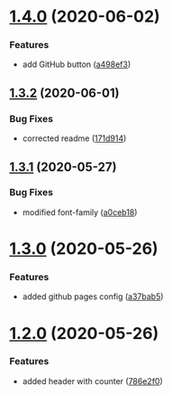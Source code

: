 # [1.4.0](https://github.com/lewisjfoster/bouncing-balls/compare/v1.3.2...v1.4.0) (2020-06-02)


### Features

* add GitHub button ([a498ef3](https://github.com/lewisjfoster/bouncing-balls/commit/a498ef37747436f8ba80f715245c7610e28b44e9))



## [1.3.2](https://github.com/lewisjfoster/bouncing-balls/compare/v1.3.1...v1.3.2) (2020-06-01)


### Bug Fixes

* corrected readme ([171d914](https://github.com/lewisjfoster/bouncing-balls/commit/171d91464825b048c657eb823210500025ae7e1c))



## [1.3.1](https://github.com/lewisjfoster/bouncing-balls/compare/v1.3.0...v1.3.1) (2020-05-27)


### Bug Fixes

* modified font-family ([a0ceb18](https://github.com/lewisjfoster/bouncing-balls/commit/a0ceb189279001e04ab6cd3d4ee8def1f1144fac))



# [1.3.0](https://github.com/lewisjfoster/bouncing-balls/compare/v1.2.0...v1.3.0) (2020-05-26)


### Features

* added github pages config ([a37bab5](https://github.com/lewisjfoster/bouncing-balls/commit/a37bab5c7928628ffa8ce7ad9fdc5b15f1a73be3))



# [1.2.0](https://github.com/lewisjfoster/bouncing-balls/compare/v1.1.1...v1.2.0) (2020-05-26)


### Features

* added header with counter ([786e2f0](https://github.com/lewisjfoster/bouncing-balls/commit/786e2f097fff160332cd4bf949a0bcec00f8f9ef))



